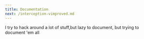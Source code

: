 ```yaml
---
title: Documentation
next: /interception-vimproved.md
---
```


I try to hack around a lot of stuff,but lazy to document, but trying to document 'em all
